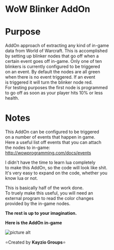 # WoW Blinker AddOn
  
Purpose
========================
AddOn approach of extracting any kind of in-game  
data from World of Warcraft. This is accomplished  
by setting up blinker nodes that go off when a  
certain event goes off in-game. Only one of ten  
blinkers is currently configured to be triggered  
on an event. By default the nodes are all green  
when there is no event triggered. If an event  
is triggered it will turn the blinker node red.  
For testing purposes the first node is programmed  
to go off as soon as your player hits 10% or less  
health.

Notes
========================
This AddOn can be configured to be triggered  
on a number of events that happen in game.  
Here a useful list off events that you can attach  
the nodes to in-game:  
http://wowprogramming.com/docs/events  
  
I didn't have the time to learn lua completely  
to make this AddOn, so the code will look like shit.  
It's very easy to expand on the code, whether you  
know lua or not.  
  
This is basically half of the work done.  
To truely make this useful, you will need an  
external program to read the color changes  
provided by the in-game nodes.  
  
__The rest is up to your imagination.__  
  
**Here is the AddOn in-game**  
  
![picture alt](https://raw.githubusercontent.com/Kayzio/Lol-Simple-x64/master/64-bit/res/images/concept_image.png "In-Game Blinker")  
  
:star:Created by **Kayzio Groups**:star:  
